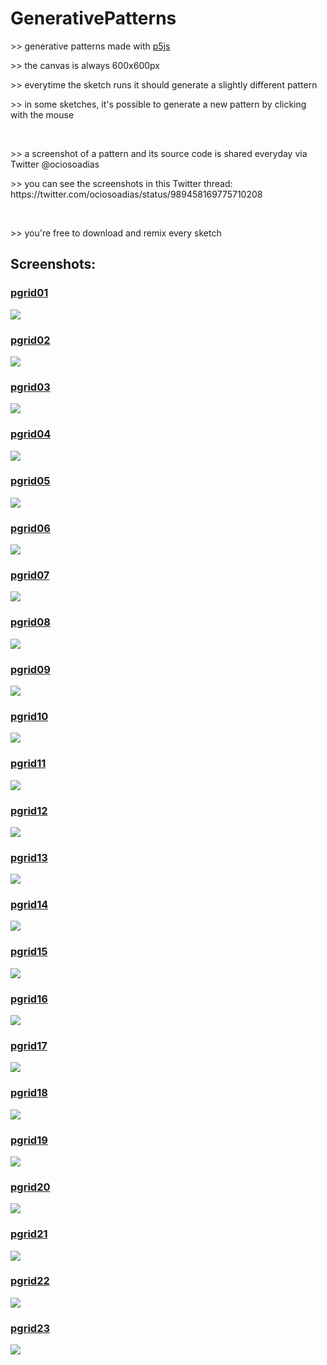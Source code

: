 # GenerativePatterns

<p>>> generative patterns made with <a href="https://p5js.org/" target="_blank"> p5js</a></p>
<p>>> the canvas is always 600x600px</p>
<p>>> everytime the sketch runs it should generate a slightly different pattern<p/>
<p>>> in some sketches, it's possible to generate a new pattern by clicking with the mouse</p><br/>

<p>>> a screenshot of a pattern and its source code is shared everyday via Twitter @ociosoadias<p/>
<p>>> you can see the screenshots in this Twitter thread: https://twitter.com/ociosoadias/status/989458169775710208</p><br/>

<p>>> you're free to download and remix every sketch</p>

<h2>Screenshots:</h2>

<a href="https://github.com/mrsilvino/GenerativePatterns/tree/master/pgrid01" target="_blank"><h3>pgrid01</h3></a>
<img src="https://pbs.twimg.com/media/Dbs-LGTWkAAQpMr.jpg">

<a href="https://github.com/mrsilvino/GenerativePatterns/tree/master/pgrid02" target="_blank"><h3>pgrid02</h3></a>
<img src="https://pbs.twimg.com/media/DbyPqLbWAAAPABx.jpg">

<a href="https://github.com/mrsilvino/GenerativePatterns/tree/master/pgrid03" target="_blank"><h3>pgrid03</h3></a>
<img src="https://pbs.twimg.com/media/Db3cKg5W4AAeP8b.jpg">

<a href="https://github.com/mrsilvino/GenerativePatterns/tree/master/pgrid04" target="_blank"><h3>pgrid04</h3></a>
<img src="https://pbs.twimg.com/media/Db8PadoX0AAwHLg.jpg">

<a href="https://github.com/mrsilvino/GenerativePatterns/tree/master/pgrid05" target="_blank"><h3>pgrid05</h3></a>
<img src="https://pbs.twimg.com/media/DcBbAxJXUAEiPH1.jpg">

<a href="https://github.com/mrsilvino/GenerativePatterns/tree/master/pgrid06" target="_blank"><h3>pgrid06</h3></a>
<img src="https://pbs.twimg.com/media/DcH4KcAW0AEwh2k.jpg">

<a href="https://github.com/mrsilvino/GenerativePatterns/tree/master/pgrid07" target="_blank"><h3>pgrid07</h3></a>
<img src="https://pbs.twimg.com/media/DcLsUNIWAAAtb4j.jpg">

<a href="https://github.com/mrsilvino/GenerativePatterns/tree/master/pgrid08" target="_blank"><h3>pgrid08</h3></a>
<img src="https://pbs.twimg.com/media/DcRIvkMXUAA5Qnn.jpg">

<a href="https://github.com/mrsilvino/GenerativePatterns/tree/master/pgrid09" target="_blank"><h3>pgrid09</h3></a>
<img src="https://pbs.twimg.com/media/DcWPwFaXkAIXplz.jpg">

<a href="https://github.com/mrsilvino/GenerativePatterns/tree/master/pgrid10" target="_blank"><h3>pgrid10</h3></a>
<img src="https://pbs.twimg.com/media/DccFhxiXUAYTKn4.jpg">

<a href="https://github.com/mrsilvino/GenerativePatterns/tree/master/pgrid11" target="_blank"><h3>pgrid11</h3></a>
<img src="https://pbs.twimg.com/media/DciP2XfXcAIq2WC.jpg">

<a href="https://github.com/mrsilvino/GenerativePatterns/tree/master/pgrid12" target="_blank"><h3>pgrid12</h3></a>
<img src="https://pbs.twimg.com/media/DclbfKLW4AA-nUF.jpg">

<a href="https://github.com/mrsilvino/GenerativePatterns/tree/master/pgrid13" target="_blank"><h3>pgrid13</h3></a>
<img src="https://pbs.twimg.com/media/DcqiSPsXUAADDAp.jpg">

<a href="https://github.com/mrsilvino/GenerativePatterns/tree/master/pgrid14" target="_blank"><h3>pgrid14</h3></a>
<img src="https://pbs.twimg.com/media/DcwgPzSX0AAuwCL.jpg">

<a href="https://github.com/mrsilvino/GenerativePatterns/tree/master/pgrid15" target="_blank"><h3>pgrid15</h3></a>
<img src="https://pbs.twimg.com/media/Dc1nU-9WkAE7Xhg.jpg">

<a href="https://github.com/mrsilvino/GenerativePatterns/tree/master/pgrid16" target="_blank"><h3>pgrid16</h3></a>
<img src="https://pbs.twimg.com/media/Dc6gITEX4AASufz.jpg">

<a href="https://github.com/mrsilvino/GenerativePatterns/tree/master/pgrid17" target="_blank"><h3>pgrid17</h3></a>
<img src="https://pbs.twimg.com/media/Dc_29u0W4AAcHwe.jpg">

<a href="https://github.com/mrsilvino/GenerativePatterns/tree/master/pgrid18" target="_blank"><h3>pgrid18</h3></a>
<img src="https://pbs.twimg.com/media/DdK5iG1X4AEBGO2.jpg">

<a href="https://github.com/mrsilvino/GenerativePatterns/tree/master/pgrid19" target="_blank"><h3>pgrid19</h3></a>
<img src="https://pbs.twimg.com/media/DdPx5IWW4AAZKvz.jpg">

<a href="https://github.com/mrsilvino/GenerativePatterns/tree/master/pgrid20" target="_blank"><h3>pgrid20</h3></a>
<img src="https://pbs.twimg.com/media/DdUf2rLW4AEYThu.jpg">

<a href="https://github.com/mrsilvino/GenerativePatterns/tree/master/pgrid21" target="_blank"><h3>pgrid21</h3></a>
<img src="https://pbs.twimg.com/media/DdlKUo2XUAEVQEF.jpg">

<a href="https://github.com/mrsilvino/GenerativePatterns/tree/master/pgrid22" target="_blank"><h3>pgrid22</h3></a>
<img src="https://pbs.twimg.com/media/DdpgxEOV0AErFit.jpg">

<a href="https://github.com/mrsilvino/GenerativePatterns/tree/master/pgrid23" target="_blank"><h3>pgrid23</h3></a>
<img src="https://pbs.twimg.com/media/Dd6rLuMUQAILQse.jpg">